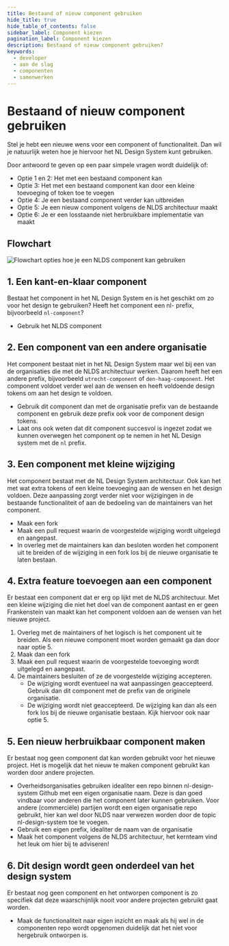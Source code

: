 ```yaml
---
title: Bestaand of nieuw component gebruiken
hide_title: true
hide_table_of_contents: false
sidebar_label: Component kiezen
pagination_label: Component kiezen
description: Bestaand of nieuw component gebruiken?
keywords:
  - developer
  - aan de slag
  - componenten
  - samenwerken
---
```


# Bestaand of nieuw component gebruiken

Stel je hebt een nieuwe wens voor een component of functionaliteit. Dan wil je natuurlijk weten hoe je hiervoor het NL Design System kunt gebruiken.

Door antwoord te geven op een paar simpele vragen wordt duidelijk of:

- Optie 1 en 2: Het met een bestaand component kan
- Optie 3: Het met een bestaand component kan door een kleine toevoeging of token toe te voegen
- Optie 4: Je een bestaand component verder kan uitbreiden
- Optie 5: Je een nieuw component volgens de NLDS architectuur maakt
- Optie 6: Je er een losstaande niet herbruikbare implementatie van maakt

## Flowchart

![Flowchart opties hoe je een NLDS component kan gebruiken](https://i.imgur.com/LZcYeXT.jpg)

## 1. Een kant-en-klaar component

Bestaat het component in het NL Design System en is het geschikt om zo voor het design te gebruiken? Heeft het component een nl- prefix, bijvoorbeeld `nl-component`?

- Gebruik het NLDS component

## 2. Een component van een andere organisatie

Het component bestaat niet in het NL Design System maar wel bij een van de organisaties die met de NLDS architectuur werken. Daarom heeft het een andere prefix, bijvoorbeeld `utrecht-component` of `den-haag-component`.
Het component voldoet verder wel aan de wensen en heeft voldoende design tokens om aan het design te voldoen.

- Gebruik dit component dan met de organisatie prefix van de bestaande component en gebruik deze prefix ook voor de component design tokens.
- Laat ons ook weten dat dit component succesvol is ingezet zodat we kunnen overwegen het component op te nemen in het NL Design system met de `nl` prefix.

## 3. Een component met kleine wijziging

Het component bestaat met de NL Design System architectuur. Ook kan het met wat extra tokens of een kleine toevoeging aan de wensen en het design voldoen. Deze aanpassing zorgt verder niet voor wijzigingen in de bestaande functionaliteit of aan de bedoeling van de maintainers van het component.

- Maak een fork
- Maak een pull request waarin de voorgestelde wijziging wordt uitgelegd en aangepast.
- In overleg met de maintainers kan dan besloten worden het component uit te breiden of de wijziging in een fork los bij de nieuwe organisatie te laten bestaan.

## 4. Extra feature toevoegen aan een component

Er bestaat een component dat er erg op lijkt met de NLDS architectuur. Met een kleine wijziging die niet het doel van de component aantast en er geen Frankenstein van maakt kan het component voldoen aan de wensen van het nieuwe project.

1. Overleg met de maintainers of het logisch is het component uit te breiden. Als een nieuwe component moet worden gemaakt ga dan door naar optie 5.
2. Maak dan een fork
3. Maak een pull request waarin de voorgestelde toevoeging wordt uitgelegd en aangepast.
4. De maintainers besluiten of ze de voorgestelde wijziging accepteren.
   - De wijziging wordt eventueel na wat aanpassingen geaccepteerd. Gebruik dan dit component met de prefix van de originele organisatie.
   - De wijziging wordt niet geaccepteerd. De wijziging kan dan als een fork los bij de nieuwe organisatie bestaan. Kijk hiervoor ook naar optie 5.

## 5. Een nieuw herbruikbaar component maken

Er bestaat nog geen component dat kan worden gebruikt voor het nieuwe project.
Het is mogelijk dat het nieuw te maken component gebruikt kan worden door andere projecten.

- Overheidsorganisaties gebruiken idealiter een repo binnen nl-design-system Github met een eigen organisatie naam. Deze is dan goed vindbaar voor anderen die het component later kunnen gebruiken. Voor andere (commerciële) partijen wordt een eigen organisatie repo gebruikt, hier kan wel door NLDS naar verwezen worden door de topic nl-design-system toe te voegen.
- Gebruik een eigen prefix, idealiter de naam van de organisatie
- Maak het component volgens de NLDS architectuur, het kernteam vind het leuk om hier bij te adviseren!

## 6. Dit design wordt geen onderdeel van het design system

Er bestaat nog geen component en het ontworpen component is zo specifiek dat deze waarschijnlijk nooit voor andere projecten gebruikt gaat worden.

- Maak de functionaliteit naar eigen inzicht en maak als hij wel in de componenten repo wordt opgenomen duidelijk dat het niet voor hergebruik ontworpen is.
